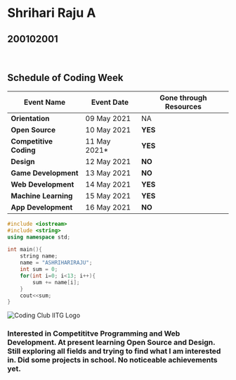 # Shrihari Raju A
## 200102001
&nbsp; 
## Schedule of Coding Week


Event Name | Event Date | Gone through Resources
-------|------|-----------------------
**Orientation** | 09 May 2021 | NA
**Open Source** | 10 May 2021 | **YES**
**Competitive Coding** | 11 May 2021* | **YES**
**Design** | 12 May 2021 | **NO**
**Game Development** | 13 May 2021 | **NO**
**Web Development** | 14 May 2021 | **YES**
**Machine Learning** | 15 May 2021 | **YES**
**App Development** | 16 May 2021 | **NO**


```c++
#include <iostream>
#include <string>
using namespace std;

int main(){
    string name;
    name = "ASHRIHARIRAJU";
    int sum = 0;
    for(int i=0; i<13; i++){
        sum += name[i];
    }
    cout<<sum;
}
```

![Coding Club IITG Logo](https://d1fdloi71mui9q.cloudfront.net/oUyfr13QXOJdLesNcIxo_24pdZiF9M4q8Xx6d)


### Interested in Competititve Programming and Web Development. At present learning Open Source and Design. Still exploring all fields and trying to find what I am interested in. Did some projects in school. No noticeable achievements yet. ###

